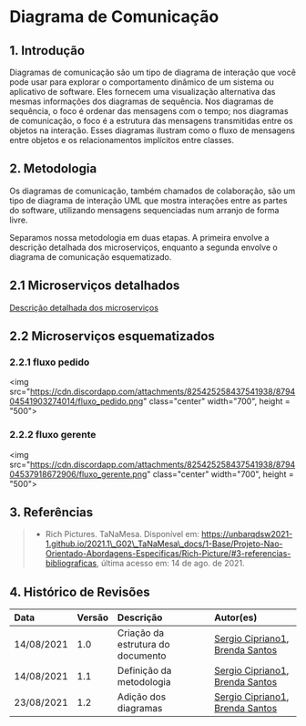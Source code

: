# Diagrama de Comunicação

## 1. Introdução

Diagramas de comunicação são um tipo de diagrama de interação que você pode usar
para explorar o comportamento dinâmico de um sistema ou aplicativo de software.
Eles fornecem uma visualização alternativa das mesmas informações dos diagramas
de sequência. Nos diagramas de sequência, o foco é ordenar das mensagens com o
tempo; nos diagramas de comunicação, o foco é a estrutura das mensagens transmitidas
entre os objetos na interação. Esses diagramas ilustram como o fluxo de mensagens
entre objetos e os relacionamentos implícitos entre classes.

## 2. Metodologia

Os diagramas de comunicação, também chamados de colaboração, são um tipo de diagrama
de interação UML que mostra interações entre as partes do software, utilizando
mensagens sequenciadas num arranjo de forma livre.

Separamos nossa metodologia em duas etapas. A primeira envolve a descrição detalhada
dos microserviços, enquanto a segunda envolve o diagrama de comunicação esquematizado.

## 2.1 Microserviços detalhados
[Descrição detalhada dos microserviços](https://unbarqdsw2021-1.github.io/2021.1_G02_TaNaMesa_docs/2-Modelagem/extras/arquitetura/#23-abordagem-arquitetural)

## 2.2 Microserviços esquematizados

### 2.2.1 fluxo pedido 
<img src="https://cdn.discordapp.com/attachments/825425258437541938/879404541903274014/fluxo_pedido.png" class="center" width="700", height = "500">

### 2.2.2 fluxo gerente
<img src="https://cdn.discordapp.com/attachments/825425258437541938/879404537918672906/fluxo_gerente.png" class="center" width="700", height = "500">

## 3. Referências

> - Rich Pictures. TaNaMesa. Disponível em:
    https://unbarqdsw2021-1.github.io/2021.1\_G02\_TaNaMesa\_docs/1-Base/Projeto-Nao-Orientado-Abordagens-Especificas/Rich-Picture/#3-referencias-bibliograficas,
    última acesso em: 14 de ago. de 2021.

## 4. Histórico de Revisões

| Data       | Versão | Descrição    | Autor(es)       |
| :--------- | :----- | :----------- | :-------------- |
| 14/08/2021 | 1.0    | Criação da estrutura do documento | [Sergio Cipriano1](https://github.com/sergiosacj), [Brenda Santos](https://github.com/brendavsantos) |
| 14/08/2021 | 1.1    | Definição da metodologia          | [Sergio Cipriano1](https://github.com/sergiosacj), [Brenda Santos](https://github.com/brendavsantos) |
| 23/08/2021 | 1.2    | Adição dos diagramas              | [Sergio Cipriano1](https://github.com/sergiosacj), [Brenda Santos](https://github.com/brendavsantos) |
